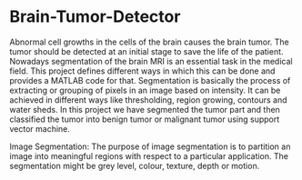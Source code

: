 # Brain-Tumor-Detector

Abnormal cell growths in the cells of the brain causes the brain tumor. 
The tumor should be detected at an initial stage to save the life of the patient. Nowadays segmentation of the brain MRI is an essential task in the medical field. 
This project defines different ways in which this can be done and provides a MATLAB code for that. 
Segmentation is basically the process of extracting or grouping of pixels in an image based on intensity. It can be achieved in different ways like thresholding, region growing, contours and water sheds. 
In this project we have segmented the tumor part and then classified the tumor into benign tumor or malignant tumor using support vector machine.

Image Segmentation: The purpose of image segmentation is to partition an image into meaningful regions with respect to a particular application.
The segmentation might be grey level, colour, texture, depth or motion.


